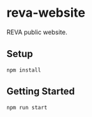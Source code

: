 # reva-website

REVA public website.

## Setup

```
npm install
```

## Getting Started

```
npm run start
```
